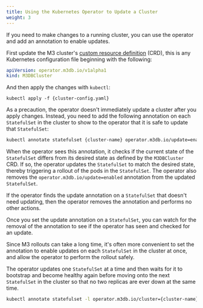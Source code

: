 ```yaml
---
title: Using the Kubernetes Operator to Update a Cluster
weight: 3
---
```



If you need to make changes to a running cluster, you can use the operator and add an annotation to enable updates.

First update the M3 cluster's [custom resource definition](https://kubernetes.io/docs/concepts/extend-kubernetes/api-extension/custom-resources/) (CRD), this is any Kubernetes configuration file beginning with the following:

```yaml
apiVersion: operator.m3db.io/v1alpha1
kind: M3DBCluster
```

And then apply the changes with `kubectl`:

```shell
kubectl apply -f {cluster-config.yaml}
```

As a precaution, the operator doesn't immediately update a cluster after you apply changes. Instead, you need to add the following annotation on each `StatefulSet` in the cluster to show to the operator that it is safe to update that `StatefulSet`:

```bash
kubectl annotate statefulset {cluster-name} operator.m3db.io/update=enabled
```

When the operator sees this annotation, it checks if the current state of the `StatefulSet` differs from its desired state as defined by the `M3DBCluster` CRD. If so, the operator updates the `StatefulSet` to match the desired state, thereby triggering a rollout of the pods in the `StatefulSet`. The operator also removes the `operator.m3db.io/update=enabled` annotation from the updated `StatefulSet`.

If the operator finds the update annotation on a `StatefulSet` that doesn't need updating, then the operator removes the annotation and performs no other actions.

Once you set the update annotation on a `StatefulSet`, you can watch for the removal of the annotation to see if the operator has seen and checked for an update.

Since M3 rollouts can take a long time, it's often more convenient to set the annotation to enable updates on each `StatefulSet` in the cluster at once, and allow the operator to perform the rollout safely.

The operator updates one `StatefulSet` at a time and then waits for it to bootstrap and become healthy again before moving onto the next `StatefulSet` in the
cluster so that no two replicas are ever down at the same time.

```bash
kubectl annotate statefulset -l operator.m3db.io/cluster={cluster-name} operator.m3db.io/update=enabled
```

